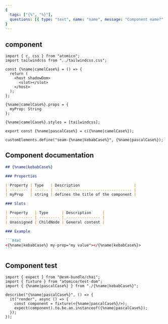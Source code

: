 ```yaml
---
{
  tags: ["{%", "%}"],
  questions: [{ type: "text", name: "name", message: "Component name?" }],
}
---
```


## component

```tsx {%name|kebabCase%}/{%name|kebabCase%}.tsx
import { c, css } from "atomico";
import tailwindcss from "../tailwindcss.css";

const {%name|camelCase%} = () => {
  return (
    <host shadowDom>
      <slot></slot>
    </host>
  );
};

{%name|camelCase%}.props = {
  myProp: String
};

{%name|camelCase%}.styles = [tailwindcss];

export const {%name|pascalCase%} = c({%name|camelCase%});

customElements.define("seam-{%name|kebabCase%}", {%name|pascalCase%});
```

## Component documentation

````markdown {%name|kebabCase%}/README.md
## {%name|kebabCase%}

### Properties

| Property | Type   | Description                        |
| -------- | ------ | ---------------------------------- |
| myProp   | string | defines the title of the component |

### Slots

| Property   | Type      | Description     |
| ---------- | --------- | --------------- |
| Unassigned | ChildNode | General content |

### Example

```html
<{%name|kebabCase%} my-prop="my value"></{%name|kebabCase%}>
```
````

## Component test

```tsx {%name|kebabCase%}/{%name|kebabCase%}.test.tsx
import { expect } from "@esm-bundle/chai";
import { fixture } from "atomico/test-dom";
import { {%name|pascalCase%} } from "./{%name|kebabCase%}";

describe("{%name|pascalCase%}", () => {
  it("render", async () => {
    const component = fixture(<{%name|pascalCase%}/>);
    expect(component).to.be.an.instanceof({%name|pascalCase%});
  });
});
```
